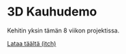 # 3D Kauhudemo
Kehitin yksin tämän 8 viikon projektissa.

[Lataa täältä (itch)](https://ylkka0.itch.io/djatlovgame)
